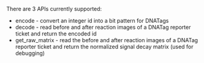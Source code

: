 There are 3 APIs currently supported:

* encode - convert an integer id into a bit pattern for DNATags
* decode - read before and after reaction images of a DNATag reporter ticket and return the encoded id
* get_raw_matrix - read the before and after reaction images of a DNATag reporter ticket and return the normalized signal decay matrix (used for debugging)